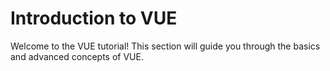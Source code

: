 # Introduction to VUE

Welcome to the VUE tutorial! This section will guide you through the basics and advanced concepts of VUE.
